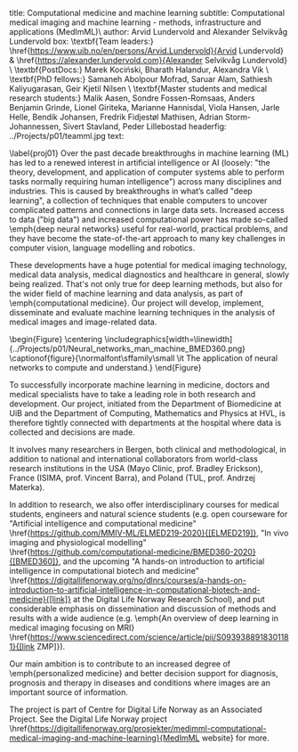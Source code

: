 title: Computational medicine and machine learning
subtitle: Computational medical imaging and machine learning - methods, infrastructure and applications (MedImML)\\
author: Arvid Lundervold and Alexander Selvikvåg Lundervold
box: \textbf{Team leaders:} \href{https://www.uib.no/en/persons/Arvid.Lundervold}{Arvid Lundervold} \& \href{https://alexander.lundervold.com}{Alexander Selvikvåg Lundervold} \\ \textbf{PostDocs:} Marek Kociński, Bharath Halandur, Alexandra Vik \\ \textbf{PhD fellows:} Samaneh Abolpour Mofrad, Saruar Alam, Sathiesh Kaliyugarasan, Geir Kjetil Nilsen \\ \textbf{Master students and medical research students:} Malik Aasen, Sondre Fossen-Romsaas, Anders Benjamin Grinde, Lionel Giriteka, Marianne Hannisdal, Viola Hansen, Jarle Helle, Bendik Johansen, Fredrik Fidjestøl Mathisen, Adrian Storm-Johannessen, Sivert Stavland, Peder Lillebostad
headerfig: ../Projects/p01/teamml.jpg
text:

\label{proj01}
Over the past decade breakthroughs in machine learning (ML) has led to a renewed interest in artificial intelligence or AI (loosely: "the theory, development, and application of computer systems able to perform tasks normally requiring human intelligence") across many disciplines and industries. This is caused by breakthroughs in what’s called "deep learning", a collection of techniques that enable computers to uncover complicated patterns and connections in large data sets. Increased access to data ("big data") and increased computational power has made so-called \emph{deep neural networks} useful for real-world, practical problems, and they have become the state-of-the-art approach to many key challenges in computer vision, language modelling and robotics.

These developments have a huge potential for medical imaging technology, medical data analysis, medical diagnostics and healthcare in general, slowly being realized. That's not only true for deep learning methods, but also for the wider field of machine learning and data analysis, as part of \emph{computational medicine}.
Our project will develop, implement, disseminate and evaluate machine learning techniques in the analysis of medical images and image-related data.

\begin{Figure}
    \centering
    \includegraphics[width=\linewidth]{../Projects/p01/Neural_networks_man_machine_BMED360.png}  
    \captionof{figure}{\normalfont\sffamily\small \it The application of neural networks to compute and understand.}
\end{Figure}

To successfully incorporate machine learning in medicine, doctors and medical specialists have to take a leading role in both research and development. Our project, initiated from the Department of Biomedicine at UiB and the Department of Computing, Mathematics and Physics at HVL, is therefore tightly connected with departments at the hospital where data is collected and decisions are made.

It involves many researchers in Bergen, both clinical and methodological, in addition to national and international collaborators from world-class research institutions in the USA (Mayo Clinic, prof. Bradley Erickson), France (ISIMA, prof. Vincent Barra), and Poland (TUL, prof. Andrzej Materka).

In addition to research, we also offer interdisciplinary courses for medical students, engineers and natural science students (e.g. open courseware for "Artificial intelligence and computational medicine" \href{https://github.com/MMIV-ML/ELMED219-2020}{[ELMED219]}, "In vivo imaging and physiological modelling" \href{https://github.com/computational-medicine/BMED360-2020}{[BMED360]}, and the upcoming "A hands-on introduction to artificial intelligence in computational biotech and medicine" \href{https://digitallifenorway.org/no/dlnrs/courses/a-hands-on-introduction-to-artificial-intelligence-in-computational-biotech-and-medicine}{[link]} at the Digital Life Norway Research School), and put considerable emphasis on dissemination and discussion of methods and results with a wide audience (e.g. \emph{An overview of deep learning in medical imaging focusing on MRI} \href{https://www.sciencedirect.com/science/article/pii/S0939388918301181}{[link ZMP]}).

Our main ambition is to contribute to an increased degree of \emph{personalized medicine} and better decision support for diagnosis, prognosis and therapy in diseases and conditions where images are an important source of information.

The project is part of Centre for Digital Life Norway as an Associated Project. See the Digital Life Norway project \href{https://digitallifenorway.org/prosjekter/medimml-computational-medical-imaging-and-machine-learning}{MedImML website} for more.


